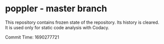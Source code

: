 # poppler - master branch

This repository contains frozen state of the repository.
Its history is cleared. It is used only for static code
analysis with Codacy.

Commit Time: 1690277721